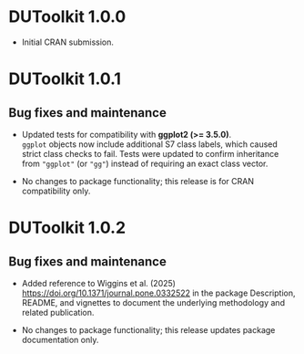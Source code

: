 # DUToolkit 1.0.0

* Initial CRAN submission.

# DUToolkit 1.0.1

## Bug fixes and maintenance

- Updated tests for compatibility with **ggplot2 (>= 3.5.0)**.  
  `ggplot` objects now include additional S7 class labels, which caused strict class
  checks to fail. Tests were updated to confirm inheritance from `"ggplot"` (or `"gg"`)
  instead of requiring an exact class vector.    

- No changes to package functionality; this release is for CRAN compatibility only.

# DUToolkit 1.0.2

## Bug fixes and maintenance

- Added reference to Wiggins et al. (2025) <https://doi.org/10.1371/journal.pone.0332522>
  in the package Description, README, and vignettes to document the underlying
  methodology and related publication.

- No changes to package functionality; this release updates package
  documentation only.

